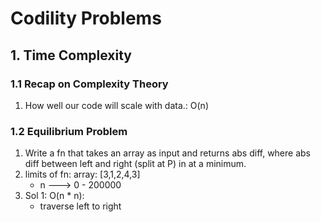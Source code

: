 # Codility Problems

## 1. Time Complexity
### 1.1 Recap on Complexity Theory
1. How well our code will scale with data.: O(n)

### 1.2 Equilibrium Problem
1. Write a fn that takes an array as input and returns abs diff, where abs diff between left and right (split at P) in at a minimum.
2. limits of fn: array: [3,1,2,4,3]
    * n ---> 0 - 200000
3. Sol 1: O(n * n): 
    - traverse left to right
